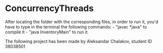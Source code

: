 # ConcurrencyThreads
After locating the folder with the corresponding files, in order to run it, you'd have to type in the terminal the following commands:
    - "javac *java" to compile it
    - "java InventoryMain" to run it


The following project has been made by Aleksandar Chalakov, student ID 38038501